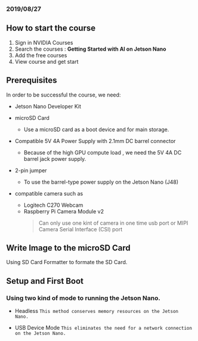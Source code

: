 ### 2019/08/27

## How to start the course
  1. Sign in NVIDIA Courses
  2. Search the courses : **Getting Started with AI on Jetson Nano**
  3. Add the free courses
  4. View course and get start
  
## Prerequisites
  In order to be successful the course, we need:

  * Jetson Nano Developer Kit
  
  * microSD Card
    * Use a microSD card as a boot device and for main storage. 
    
  * Compatible 5V 4A Power Supply with 2.1mm DC barrel connector
    * Because of the high GPU compute load , we need the 5V 4A DC barrel jack power supply.
    
  * 2-pin jumper
    * To use the barrel-type power supply on the Jetson Nano (J48)
  
  * compatible camera such as
    * Logitech C270 Webcam
    * Raspberry Pi Camera Module v2
      > Can only use one kint of camera in one time usb port or MIPI Camera Serial Interface (CSI) port

## Write Image to the microSD Card
  Using SD Card Formatter to formate the SD Card.
  
## Setup and First Boot
  ### Using two kind of mode to running the Jetson Nano.
  * Headless 
  `This method conserves memory resources on the Jetson Nano.`
  
  * USB Device Mode
  `This eliminates the need for a network connection on the Jetson Nano.`
      
 



  

